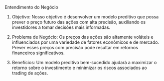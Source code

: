 Entendimento do Negócio

1. Objetivo:
Nosso objetivo é desenvolver um modelo preditivo que possa prever o preço futuro das ações com alta precisão, auxiliando os investidores a tomar decisões mais informadas.

2. Problema de Negócio:
Os preços das ações são altamente voláteis e influenciados por uma variedade de fatores econômicos e de mercado. Prever esses preços com precisão pode resultar em retornos financeiros significativos.

3. Benefícios:
Um modelo preditivo bem-sucedido ajudará a maximizar o retorno sobre o investimento e minimizar os riscos associados ao trading de ações.

